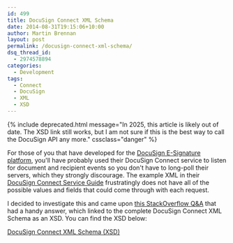 ```yaml
---
id: 499
title: DocuSign Connect XML Schema
date: 2014-08-31T19:15:06+10:00
author: Martin Brennan
layout: post
permalink: /docusign-connect-xml-schema/
dsq_thread_id:
  - 2974578894
categories:
  - Development
tags:
  - Connect
  - DocuSign
  - XML
  - XSD
---
```


{% include deprecated.html message="In 2025, this article is likely out of date. The XSD link still works, but I am not sure if this is the best way to call the DocuSign API any more." cssclass="danger" %}

For those of you that have developed for the [DocuSign E-Signature platform](https://www.docusign.com), you'll have probably used their DocuSign Connect service to listen for document and recipient events so you don't have to long-poll their servers, which they strongly discourage. The example XML in their [DocuSign Connect Service Guide](https://www.docusign.com/sites/default/files/DocuSign_Connect_Service_Guide.pdf) frustratingly does not have all of the possible values and fields that could come through with each request.

I decided to investigate this and came upon [this StackOverflow Q&A](http://stackoverflow.com/questions/24653205/connect-docusign-xsd "StackOverflow") that had a handy answer, which linked to the complete DocuSign Connect XML Schema as an XSD. You can find the XSD below:

[DocuSign Connect XML Schema (XSD)](https://www.docusign.net/api/3.0/schema/dsx.xsd)